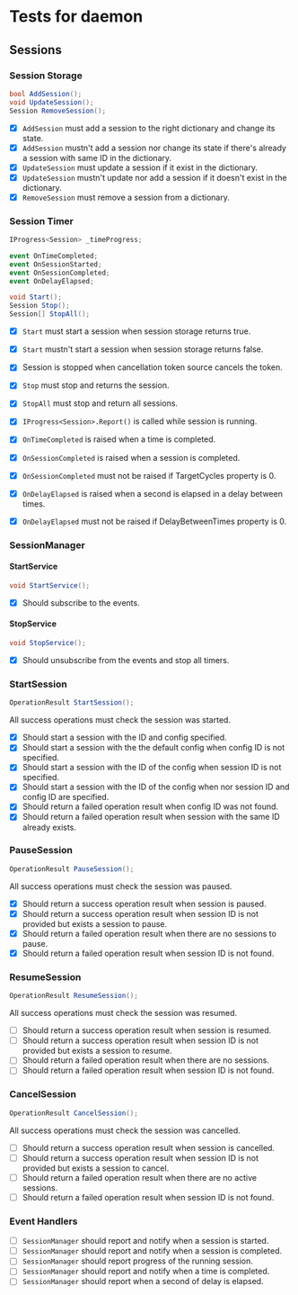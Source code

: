 # Tests for daemon

## Sessions

### Session Storage

``` csharp
bool AddSession();
void UpdateSession();
Session RemoveSession();
```

- [X] `AddSession` must add a session to the right dictionary and change its state.
- [X] `AddSession` mustn't add a session nor change its state if there's already a session with same ID in the dictionary.
- [X] `UpdateSession` must update a session if it exist in the dictionary.
- [X] `UpdateSession` mustn't update nor add a session if it doesn't exist in the dictionary.
- [X] `RemoveSession` must remove a session from a dictionary.

### Session Timer

``` csharp
IProgress<Session> _timeProgress;

event OnTimeCompleted;
event OnSessionStarted;
event OnSessionCompleted;
event OnDelayElapsed;

void Start();
Session Stop();
Session[] StopAll();
```

- [X] `Start` must start a session when session storage returns true.
- [X] `Start` mustn't start a session when session storage returns false.
- [X] Session is stopped when cancellation token source cancels the token.
- [X] `Stop` must stop and returns the session.
- [X] `StopAll` must stop and return all sessions.

- [X] `IProgress<Session>.Report()` is called while session is running.
- [X] `OnTimeCompleted` is raised when a time is completed.
- [X] `OnSessionCompleted` is raised when a session is completed.
- [X] `OnSessionCompleted` must not be raised if TargetCycles property is 0.
- [X] `OnDelayElapsed` is raised when a second is elapsed in a delay between times.
- [X] `OnDelayElapsed` must not be raised if DelayBetweenTimes property is 0.

### SessionManager

#### StartService

``` csharp
void StartService();
```

- [X] Should subscribe to the events.

#### StopService

``` csharp
void StopService();
```

- [X] Should unsubscribe from the events and stop all timers.

### StartSession

``` csharp
OperationResult StartSession();
```

All success operations must check the session was started.

- [X] Should start a session with the ID and config specified.
- [X] Should start a session with the the default config when config ID is not specified.
- [X] Should start a session with the ID of the config when session ID is not specified.
- [X] Should start a session with the ID of the config when nor session ID and config ID are specified.
- [X] Should return a failed operation result when config ID was not found.
- [X] Should return a failed operation result when session with the same ID already exists.

### PauseSession

``` csharp
OperationResult PauseSession();
```

All success operations must check the session was paused.

- [X] Should return a success operation result when session is paused.
- [X] Should return a success operation result when session ID is not provided but exists a session to pause.
- [X] Should return a failed operation result when there are no sessions to pause.
- [X] Should return a failed operation result when session ID is not found.

### ResumeSession

``` csharp
OperationResult ResumeSession();
```

All success operations must check the session was resumed.

- [ ] Should return a success operation result when session is resumed.
- [ ] Should return a success operation result when session ID is not provided but exists a session to resume.
- [ ] Should return a failed operation result when there are no sessions.
- [ ] Should return a failed operation result when session ID is not found.

### CancelSession

``` csharp
OperationResult CancelSession();
```

All success operations must check the session was cancelled.

- [ ] Should return a success operation result when session is cancelled.
- [ ] Should return a success operation result when session ID is not provided but exists a session to cancel.
- [ ] Should return a failed operation result when there are no active sessions.
- [ ] Should return a failed operation result when session ID is not found.

### Event Handlers

- [ ] `SessionManager` should report and notify when a session is started.
- [ ] `SessionManager` should report and notify when a session is completed.
- [ ] `SessionManager` should report progress of the running session.
- [ ] `SessionManager` should report and notify when a time is completed.
- [ ] `SessionManager` should report when a second of delay is elapsed.
